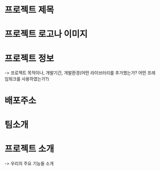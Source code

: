 # 프로젝트 제목
# 프로젝트 로고나 이미지
# 프로젝트 정보
-> 프로젝트 목적이나, 개발기간, 개발환경(어떤 라이브러리를 추가했는가? 어떤 프레임워크를 사용하였는가?)
# 배포주소
# 팀소개
# 프로젝트 소개
-> 우리의 주요 기능들 소개
